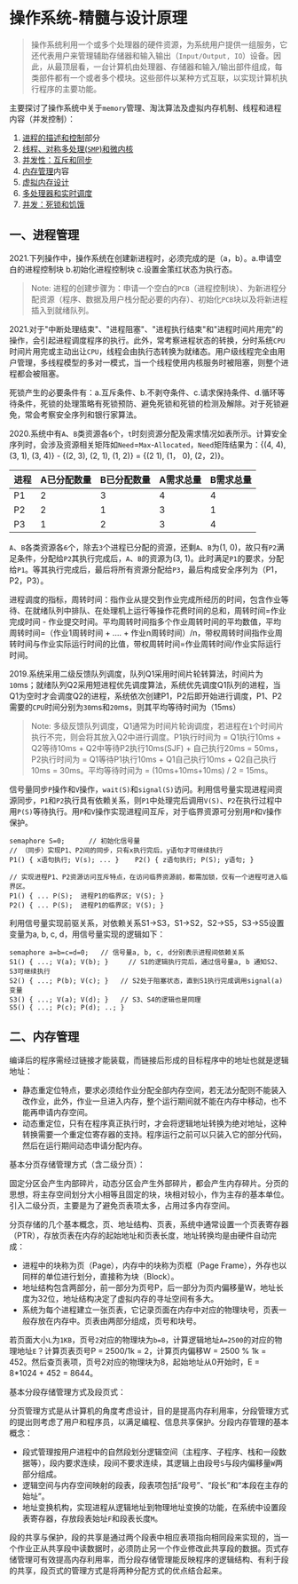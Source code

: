 # 操作系统-精髓与设计原理

> 操作系统利用一个或多个处理器的硬件资源，为系统用户提供一组服务，它还代表用户来管理辅助存储器和输入输出（`Input/Output, IO`）设备。因此，从最顶层看，一台计算机由处理器、存储器和输入/输出部件组成，每类部件都有一个或者多个模块。这些部件以某种方式互联，以实现计算机执行程序的主要功能。

主要探讨了操作系统中关于`memory`管理、淘汰算法及虚拟内存机制、线程和进程内容（并发控制）：

1. [进程的描述和控制](./threads-smp-microkernels.md)部分
2. [线程、对称多处理(`SMP`)和微内核](./threads-smp-microkernels.md)
3. [并发性：互斥和同步](./concurrency:Mutual-exclusion-and-synchronization.md)
4. [内存管理](./memory-management.md)内容
5. [虚拟内存设计](./virtual-memory.md)
6. [多处理器和实时调度](./multiprocessor-and-realtime-scheduling.md)
7. [并发：死锁和饥饿](./concurrency:deadlock-and-starvation.md)

## 一、进程管理
2021.下列操作中，操作系统在创建新进程时，必须完成的是（a，b）。a.申请空白的进程控制块  b.初始化进程控制块  c.设置金策红状态为执行态。
> Note: 进程的创建步骤为：申请一个空白的`PCB`（进程控制块）、为新进程分配资源（程序、数据及用户栈分配必要的内存）、初始化`PCB`块以及将新进程插入到就绪队列。

2021.对于"中断处理结束"、"进程阻塞"、"进程执行结束"和"进程时间片用完"的操作，会引起进程调度程序的执行。此外，常考察进程状态的转换，分时系统`CPU`时间片用完或主动出让`CPU`，线程会由执行态转换为就绪态。用户级线程完全由用户管理，多线程模型的多对一模式，当一个线程使用内核服务时被阻塞，则整个进程都会被阻塞。

死锁产生的必要条件有：a.互斥条件、b.不剥夺条件、c.请求保持条件、d.循环等待条件，死锁的处理策略有死锁预防、避免死锁和死锁的检测及解除。对于死锁避免，常会考察安全序列和银行家算法。

2020.系统中有`A`、`B`类资源各`6`个，`t`时刻资源分配及需求情况如表所示。计算安全序列时，会涉及资源相关矩阵如`Need`=`Max`-`Allocated`，`Need`矩阵结果为：{(4, 4), (3, 1), (3, 4)} - {(2, 3), (2, 1), (1, 2)} = {(2 1), (1， 0), (2，2)}。

进程  | A已分配数量 | B已分配数量 | A需求总量    | B需求总量 |
---- | --------- | ----------| ----------|---------| 
P1     |        2         |      3           |       4          |       4        | 
P2    |        2         |       1           |       3          |       1        | 
P3    |        1          |      2           |       3          |       4        | 

`A`、`B`各类资源各`6`个，除去`3`个进程已分配的资源，还剩`A`、`B`为(1, 0)，故只有`P2`满足条件，分配给`P2`其执行完成后，`A`、`B`的资源为(3, 1)。此时满足`P1`的要求，分配给`P1`。等其执行完成后，最后将所有资源分配给`P3`，最后构成安全序列为（P1，P2，P3）。

进程调度的指标，周转时间：指作业从提交到作业完成所经历的时间，包含作业等待、在就绪队列中排队、在处理机上运行等操作花费时间的总和，周转时间=作业完成时间 - 作业提交时间。平均周转时间指多个作业周转时间的平均数值，平均周转时间=（作业1周转时间 + .... + 作业n周转时间）/n，带权周转时间指作业周转时间与作业实际运行时间的比值，带权周转时间=作业周转时间/作业实际运行时间。

2019.系统采用二级反馈队列调度，队列Q1采用时间片轮转算法，时间片为`10`ms；就绪队列Q2采用短进程优先调度算法，系统优先调度Q1队列的进程，当Q1为空时才会调度Q2的进程，系统依次创建P1，P2后即开始进行调度，P1、P2需要的`CPU`时间分别为`30`ms和`20`ms，则其平均等待时间为（15ms）
> Note: 多级反馈队列调度，Q1通常为时间片轮询调度，若进程在`1`个时间片执行不完，则会将其放入Q2中进行调度。P1执行时间为 = Q1执行10ms + Q2等待10ms + Q2中等待P2执行10ms(SJF) + 自己执行20ms = 50ms，P2执行时间为 = Q1等待P1执行10ms + Q1自己执行10ms + Q2自己执行10ms = 30ms。平均等待时间为 = (10ms+10ms+10ms) / 2 = 15ms。	

信号量同步`P`操作和`V`操作，`wait(S)`和`signal(S)`访问。利用信号量实现进程间资源同步，`P1`和`P2`执行具有依赖关系，则`P1`中处理完后调用`V(S)`、`P2`在执行过程中用`P(S)`等待执行。用`P`和`V`操作实现进程间互斥，对于临界资源可分别用`P`和`V`操作保护。

```
semaphore S=0;      // 初始化信号量
// （同步）实现P1、P2间的同步，只有x执行完后，y语句才可继续执行
P1() { x语句执行; V(s); ... }    P2() { z语句执行; P(S); y语句; }     

// 实现进程P1、P2资源访问互斥特点，在访问临界资源前，都需加锁，仅有一个进程可进入临界区。
P1() { ... P(S);  进程P1的临界区; V(S); }
P2() { ... P(S);  进程P1的临界区; V(S); }
```
利用信号量实现前驱关系，对依赖关系S1->S3，S1->S2，S2->S5，S3->S5设置变量为a, b, c, d，用信号量实现的逻辑如下：

```
semaphore a=b=c=d=0;   // 信号量a, b, c, d分别表示进程间依赖关系
S1() { ...; V(a); V(b); }	  // S1的逻辑执行完后，通过信号量a, b 通知S2、S3可继续执行 
S2() { ...; P(b); V(c); }   // S2处于阻塞状态，直到S1执行完成调用signal(a)变量
S3() { ...; V(a); V(d); }   // S3、S4的逻辑也是同理 
S5() { ...; P(c); P(d); ..; }
```
## 二、内存管理
编译后的程序需经过链接才能装载，而链接后形成的目标程序中的地址也就是逻辑地址：

* 静态重定位特点，要求必须给作业分配全部内存空间，若无法分配则不能装入改作业，此外，作业一旦进入内存，整个运行期间就不能在内存中移动，也不能再申请内存空间。
* 动态重定位，只有在程序真正执行时，才会将逻辑地址转换为绝对地址，这种转换需要一个重定位寄存器的支持。程序运行之前可以只装入它的部分代码，然后在运行期间动态申请分配内存。

基本分页存储管理方式（含二级分页）：

固定分区会产生内部碎片，动态分区会产生外部碎片，都会产生内存碎片。分页的思想，将主存空间划分大小相等且固定的块，块相对较小，作为主存的基本单位。引入二级分页，主要是为了避免页表项太多，占用过多内存空间。

分页存储的几个基本概念，页、地址结构、页表，系统中通常设置一个页表寄存器（PTR），存放页表在内存的起始地址和页表长度，地址转换均是由硬件自动完成：

* 进程中的块称为页（Page），内存中的块称为页框（Page Frame），外存也以同样的单位进行划分，直接称为块（Block）。
* 地址结构包含两部分，前一部分为页号P，后一部分为页内偏移量W，地址长度为32位，地址结构决定了虚拟内存的寻址空间有多大。
* 系统为每个进程建立一张页表，它记录页面在内存中对应的物理块号，页表一般存放在内存中。页表由两部分组成，页号和块号。

若页面大小`L`为`1KB`，页号`2`对应的物理块为`b=8`，计算逻辑地址`A=2500`的对应的物理地址`E`？计算页表页号P = 2500/1k = 2，计算页内偏移W = 2500 % 1k = 452。然后查页表项，页号2对应的物理块为8，起始地址从0开始时，E = 8*1024 + 452 = 8644。

基本分段存储管理方式及段页式：

分页管理方式是从计算机的角度考虑设计，目的是提高内存利用率，分段管理方式的提出则考虑了用户和程序员，以满足编程、信息共享保护。分段内存管理的基本概念：

* 段式管理按用户进程中的自然段划分逻辑空间（主程序、子程序、栈和一段数据等），段内要求连续，段间不要求连续，其逻辑上由段号`S`与段内偏移量`W`两部分组成。
* 逻辑空间与内存空间映射的段表，段表项包括“段号”、“段长”和“本段在主存的始址”。
* 地址变换机构，实现进程从逻辑地址到物理地址变换的功能，在系统中设置段表寄存器，存放段表始址`F`和段表长度`M`。

段的共享与保护，段的共享是通过两个段表中相应表项指向相同段来实现的，当一个作业正从共享段中读数据时，必须防止另一个作业修改此共享段的数据。页式存储管理可有效提高内存利用率，而分段存储管理能反映程序的逻辑结构、有利于段的共享，段页式的管理方式是将两种分配方式的优点结合起来。





